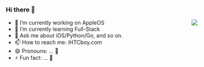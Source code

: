 ### Hi there 👋

<img align="right" src="https://github-readme-stats.vercel.app/api?username=iHTCboy&show_icons=true&icon_color=d53bd3&text_color=33bbc7&bg_color=30363c&title_color=28ca40&hide_title=true&hide_border=true&locale=en" />

<!--
**iHTCboy/iHTCboy** is a ✨ _special_ ✨ repository because its `README.md` (this file) appears on your GitHub profile.

Here are some ideas to get you started:
-->
- 🔭 I’m currently working on AppleOS
- 🌱 I’m currently learning Full-Stack
- 💬 Ask me about iOS/Python/Go, and so on. 
- 📫 How to reach me: iHTCboy.com
- 😄 Pronouns: ... 👻
- ⚡ Fun fact: ... 🎃

